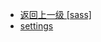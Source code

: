 - [返回上一级 [sass]](web前端/视频相关/plyr/plyr-3.7.8/src/sass/)
- [settings](web前端/视频相关/plyr/plyr-3.7.8/src/sass/settings/)
